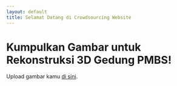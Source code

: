 ```yaml
---
layout: default
title: Selamat Datang di Crowdsourcing Website
---
```

# Kumpulkan Gambar untuk Rekonstruksi 3D Gedung PMBS!
Upload gambar kamu [di sini](https://naumist.github.io/crowdsourcing-website/).
